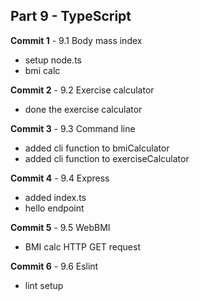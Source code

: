 ## Part 9 - TypeScript

**Commit 1** - 9.1 Body mass index
- setup node.ts
- bmi calc

**Commit 2** - 9.2 Exercise calculator
- done the exercise calculator

**Commit 3** - 9.3 Command line
- added cli function to bmiCalculator
- added cli function to exerciseCalculator

**Commit 4** - 9.4 Express
- added index.ts
- hello endpoint

**Commit 5** - 9.5 WebBMI
- BMI calc HTTP GET request

**Commit 6** - 9.6 Eslint
- lint setup



